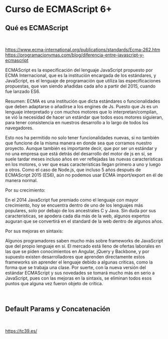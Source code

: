 # **Curso de ECMAScript 6+**

## **Qué es ECMAScript**

<br>

https://www.ecma-international.org/publications/standards/Ecma-262.htm
https://programacionymas.com/blog/diferencia-entre-javascript-y-ecmascript

ECMAScript es la especificación del lenguaje JavaScript propuesto por ECMA Internacional, que es la institución encargada de los estándares, y JavaScript, es el lenguaje de programación que utiliza las especificaciones propuestas, que van siendo añadidas cada año a partir del 2015, cuando fue lanzado ES6.

Resumen: ECMA es una institución que dicta estándares o funcionalidades que deben adaptarse o añadirse a los engines de Js. Puesto que Js es un lenguaje interpretado y con muchos motores que lo interpretan/compilan, se vió la necesidad de hacer un estándar que todos esos motores siguieran, para tener consistencia en nuestros desarrollo a lo largo de todos los navegadores.

Esto nos ha permitido no solo tener funcionalidades nuevas, si no también que funcione de la misma manera en donde sea que corramos nuestro proyecto. Aunque también es importante decir, que por ser un estándar y no una empresa que está detrás del desarrollo del motor de js en sí, se suele tardar meses incluso años en ver reflejadas las nuevas características en los motores, o ver que esas características llegan primero a uno y luego a otros. Como el caso de Node.js, que incluso 5 años después de ECMAScript 2015 (ES6), aún no podemos usar ECMA import/export en él de manera normal.

Por su crecimiento:

En el 2014 JavaScript fue premiado como el lenguaje con mayor crecimiento, hoy se encuentra dentro de uno de los lenguajes más populares, solo por debajo de los ancestrales C y Java. Sin duda por sus características, se apodera cada día más de la web, algunos expertos auguran que se convertirá en el standard de la web dentro de algunos años.

Por sus mejoras en sintaxis:

Algunos programadores saben mucho más sobre frameworks de JavaScript que del propio lenguaje en sí. El mercado está lleno de ofertas laborales en las que se piden conocimientos en Angular, jQuery y Backbone, y por supuesto existen desarrolladores que aprenden directamente estos frameworks sin aprender el lenguaje debido a algunas críticas, como la forma que se trabaja una clase. Por suerte, con la nueva versión del estándar ECMAScript y sus novedades se tomará mucho más en serio a JavaScript, pues con las mejoras en la sintaxis, se eliminan todos esos puntos que alguna vez fueron objeto de crítica.

<br>

## **Default Params y Concatenación**

<br>

https://tc39.es/

